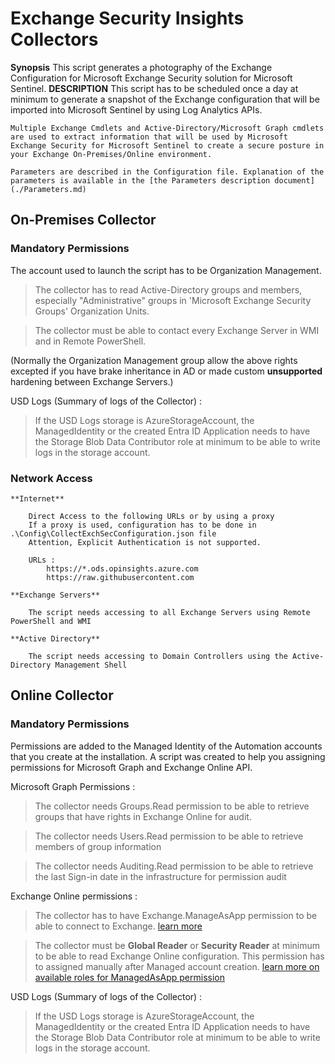# Exchange Security Insights Collectors

**Synopsis**
    This script generates a photography of the Exchange Configuration for Microsoft Exchange Security solution for Microsoft Sentinel.
**DESCRIPTION**
    This script has to be scheduled once a day at minimum to generate a snapshot of the Exchange configuration that will be imported into Microsoft Sentinel by using Log Analytics APIs.

    Multiple Exchange Cmdlets and Active-Directory/Microsoft Graph cmdlets are used to extract information that will be used by Microsoft Exchange Security for Microsoft Sentinel to create a secure posture in your Exchange On-Premises/Online environment.

    Parameters are described in the Configuration file. Explanation of the parameters is available in the [the Parameters description document](./Parameters.md)

## On-Premises Collector

### Mandatory Permissions

The account used to launch the script has to be Organization Management.

  > The collector has to read Active-Directory groups and members, especially "Administrative" groups in 'Microsoft Exchange Security Groups' Organization Units.

  > The collector must be able to contact every Exchange Server in WMI and in Remote PowerShell.

(Normally the Organization Management group allow the above rights excepted if you have brake inheritance in AD or made custom **unsupported** hardening between Exchange Servers.)

USD Logs (Summary of logs of the Collector) :

  > If the USD Logs storage is AzureStorageAccount, the ManagedIdentity or the created Entra ID Application needs to have the Storage Blob Data Contributor role at minimum to be able to write logs in the storage account.

### Network Access

    **Internet**
    
        Direct Access to the following URLs or by using a proxy
        If a proxy is used, configuration has to be done in .\Config\CollectExchSecConfiguration.json file
        Attention, Explicit Authentication is not supported.

        URLs :
            https://*.ods.opinsights.azure.com
            https://raw.githubusercontent.com

    **Exchange Servers**
        
        The script needs accessing to all Exchange Servers using Remote PowerShell and WMI

    **Active Directory**

        The script needs accessing to Domain Controllers using the Active-Directory Management Shell

## Online Collector

### Mandatory Permissions

Permissions are added to the Managed Identity of the Automation accounts that you create at the installation. A script was created to help you assigning permissions for Microsoft Graph and Exchange Online API.

Microsoft Graph Permissions :

  > The collector needs Groups.Read permission to be able to retrieve groups that have rights in Exchange Online for audit.

  > The collector needs Users.Read permission to be able to retrieve members of group information

  > The collector needs Auditing.Read permission to be able to retrieve the last Sign-in date in the infrastructure for permission audit


Exchange Online permissions :

  > The collector has to have Exchange.ManageAsApp permission to be able to connect to Exchange. [learn more](https://learn.microsoft.com/en-us/powershell/exchange/app-only-auth-powershell-v2?view=exchange-ps)

  > The collector must be **Global Reader** or **Security Reader** at minimum to be able to read Exchange Online configuration. This permission has to assigned manually after Managed account creation. [learn more on available roles for ManagedAsApp permission](https://learn.microsoft.com/en-us/powershell/exchange/app-only-auth-powershell-v2?view=exchange-ps#assign-microsoft-entra-roles-to-the-application)

USD Logs (Summary of logs of the Collector) :

  > If the USD Logs storage is AzureStorageAccount, the ManagedIdentity or the created Entra ID Application needs to have the Storage Blob Data Contributor role at minimum to be able to write logs in the storage account.
